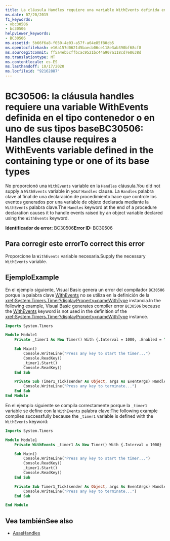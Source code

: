 ```yaml
---
title: La cláusula Handles requiere una variable WithEvents definida en el tipo contenedor o en uno de sus tipos base
ms.date: 07/20/2015
f1_keywords:
- vbc30506
- bc30506
helpviewer_keywords:
- BC30506
ms.assetid: 5b66f6a8-f050-4e03-a57f-a64e85f80cb5
ms.openlocfilehash: e16a157d0621d5baecb06ce118e3ab390bf68cf8
ms.sourcegitcommit: ff5a4eb5cffbcac9521bc44a907a118cd7e8638d
ms.translationtype: MT
ms.contentlocale: es-ES
ms.lasthandoff: 10/17/2020
ms.locfileid: "92162887"
---
```

# <a name="bc30506-handles-clause-requires-a-withevents-variable-defined-in-the-containing-type-or-one-of-its-base-types"></a><span data-ttu-id="1f45d-102">BC30506: la cláusula handles requiere una variable WithEvents definida en el tipo contenedor o en uno de sus tipos base</span><span class="sxs-lookup"><span data-stu-id="1f45d-102">BC30506: Handles clause requires a WithEvents variable defined in the containing type or one of its base types</span></span>

<span data-ttu-id="1f45d-103">No proporcionó una `WithEvents` variable en la `Handles` cláusula.</span><span class="sxs-lookup"><span data-stu-id="1f45d-103">You did not supply a `WithEvents` variable in your `Handles` clause.</span></span> <span data-ttu-id="1f45d-104">La `Handles` palabra clave al final de una declaración de procedimiento hace que controle los eventos generados por una variable de objeto declarada mediante la `WithEvents` palabra clave.</span><span class="sxs-lookup"><span data-stu-id="1f45d-104">The `Handles` keyword at the end of a procedure declaration causes it to handle events raised by an object variable declared using the `WithEvents` keyword.</span></span>

<span data-ttu-id="1f45d-105">**Identificador de error:** BC30506</span><span class="sxs-lookup"><span data-stu-id="1f45d-105">**Error ID:** BC30506</span></span>

## <a name="to-correct-this-error"></a><span data-ttu-id="1f45d-106">Para corregir este error</span><span class="sxs-lookup"><span data-stu-id="1f45d-106">To correct this error</span></span>

<span data-ttu-id="1f45d-107">Proporcione la `WithEvents` variable necesaria.</span><span class="sxs-lookup"><span data-stu-id="1f45d-107">Supply the necessary `WithEvents` variable.</span></span>

## <a name="example"></a><span data-ttu-id="1f45d-108">Ejemplo</span><span class="sxs-lookup"><span data-stu-id="1f45d-108">Example</span></span>

<span data-ttu-id="1f45d-109">En el ejemplo siguiente, Visual Basic genera un error del compilador `BC30506` porque la palabra clave [WithEvents](../modifiers/withevents.md) no se utiliza en la definición de la <xref:System.Timers.Timer?displayProperty=nameWithType> instancia.</span><span class="sxs-lookup"><span data-stu-id="1f45d-109">In the following example, Visual Basic generates compiler error `BC30506` because the [WithEvents](../modifiers/withevents.md) keyword is not used in the definition of the <xref:System.Timers.Timer?displayProperty=nameWithType> instance.</span></span>

```vb
Imports System.Timers

Module Module1
    Private _timer1 As New Timer() With {.Interval = 1000, .Enabled = True}

    Sub Main()
        Console.WriteLine("Press any key to start the timer...")
        Console.ReadKey()
        _timer1.Start()
        Console.ReadKey()
    End Sub

    Private Sub Timer1_Tick(sender As Object, args As EventArgs) Handles _timer1.Elapsed
        Console.WriteLine("Press any key to terminate...")
    End Sub
End Module
```

<span data-ttu-id="1f45d-110">En el ejemplo siguiente se compila correctamente porque la `_timer1` variable se define con la `WithEvents` palabra clave:</span><span class="sxs-lookup"><span data-stu-id="1f45d-110">The following example compiles successfully because the `_timer1` variable is defined with the `WithEvents` keyword:</span></span>

```vb
Imports System.Timers

Module Module1
    Private WithEvents _timer1 As New Timer() With {.Interval = 1000}

    Sub Main()
        Console.WriteLine("Press any key to start the timer...")
        Console.ReadKey()
        _timer1.Start()
        Console.ReadKey()
    End Sub

    Private Sub Timer1_Tick(sender As Object, args As EventArgs) Handles _timer1.Elapsed
        Console.WriteLine("Press any key to terminate...")
    End Sub

End Module
```

## <a name="see-also"></a><span data-ttu-id="1f45d-111">Vea también</span><span class="sxs-lookup"><span data-stu-id="1f45d-111">See also</span></span>

- [<span data-ttu-id="1f45d-112">Asas</span><span class="sxs-lookup"><span data-stu-id="1f45d-112">Handles</span></span>](../statements/handles-clause.md)
